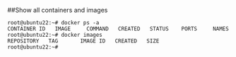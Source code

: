 ##Show all containers and images
```
root@ubuntu22:~# docker ps -a
CONTAINER ID   IMAGE     COMMAND   CREATED   STATUS    PORTS     NAMES
root@ubuntu22:~# docker images
REPOSITORY   TAG       IMAGE ID   CREATED   SIZE
root@ubuntu22:~#
```
